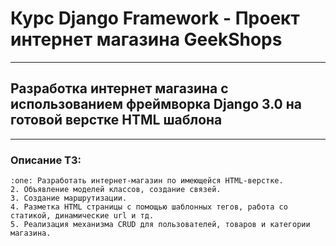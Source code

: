 # Курс Django Framework - Проект интернет магазина GeekShops
___
## Разработка интернет магазина с использованием фреймворка Django 3.0 на готовой верстке HTML шаблона
___
### Описание ТЗ:
    :one: Разработать интернет-магазин по имеющейся HTML-верстке.
    2. Объявление моделей классов, создание связей.
    3. Создание маршрутизации.
    4. Разметка HTML страницы с помощью шаблонных тегов, работа со статикой, динамические url и тд.
    5. Реализация механизма CRUD для пользователей, товаров и категории магазина.